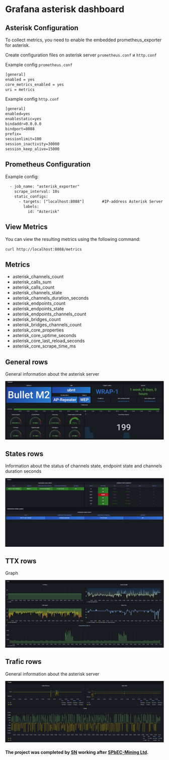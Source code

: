 # Grafana asterisk dashboard
## Asterisk Configuration
To collect metrics, you need to enable the embedded prometheus_exporter for asterisk.


Сreate configuration files on asterisk server `prometheus.conf` и `http.conf`

Example config `prometheus.conf`
```
[general]
enabled = yes
core_metrics_enabled = yes
uri = metrics
```

Example config `http.conf`
```
[general]
enabled=yes
enablestatic=yes
bindaddr=0.0.0.0
bindport=8088
prefix=
sessionlimit=100
session_inactivity=30000
session_keep_alive=15000
```

## Prometheus Configuration
Example config:
```
  - job_name: "asterisk_exporter"
    scrape_interval: 10s
    static_configs:
      - targets: ["localhost:8088"]        #IP-address Asterisk Server
        labels:
          id: "Asterisk"
```

## View Metrics
You can view the resulting metrics using the following command: 

`curl http://localhost:8088/metrics`

## Metrics
* asterisk_channels_count
* asterisk_calls_sum
* asterisk_calls_count
* asterisk_channels_state
* asterisk_channels_duration_seconds
* asterisk_endpoints_count
* asterisk_endpoints_state
* asterisk_endpoints_channels_count
* asterisk_bridges_count
* asterisk_bridges_channels_count
* asterisk_core_properties
* asterisk_core_uptime_seconds
* asterisk_core_last_reload_seconds
* asterisk_core_scrape_time_ms

## General rows
General information about the asterisk server

![image alt](/images/General.png)

## States rows
Information about the status of channels state, endpoint state and channels duration seconds

![image alt](/images/States.png)

## TTX rows
Graph

![image alt](/images/TTX.png)

## Trafic rows
General information about the asterisk server

![image alt](/images/Trafic.png)

#### The project was completed by [SN](https://github.com/StanislavVN) working after [SPbEC-Mining Ltd](https://github.com/smtech-ru).
